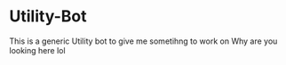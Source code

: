 # Utility-Bot
This is a generic Utility bot to give me sometihng to work on
Why are you looking here lol
